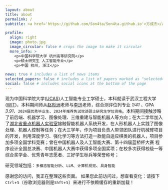 ```yaml
---
layout: about
title: about
permalink: /
subtitle: <a href='https://github.com/Son4ta/Son4ta.github.io'>方成杰</a>

profile:
  align: right
  image: photo.jpg
  image_circular: false # crops the image to make it circular
  more_info: >
    <p>中国科学院大学 杭州高等研究院</p>
    <p>硕士研究生 人工智能专业</p>
    <p>中国 杭州, 浙江</p>

news: true # includes a list of news items
selected_papers: false # includes a list of papers marked as "selected={true}"
social: false # includes social icons at the bottom of the page
---
```

现为中国科学院大学([UCAS](https://www.ucas.ac.cn/))人工智能专业工学硕士，本科就读于武汉工程大学([WIT](https://www.wit.edu.cn/))，本科期间师从[赵彤洲](https://cs.wit.edu.cn/info/1026/5517.htm)老师与[李迅](https://cs.wit.edu.cn/info/1026/8528.htm)老师，综合测评位列专业 _1/41_ 、GPA _3.91_、`2024届优秀毕业生`、`2024年推荐免试攻读硕士研究生学位资格`。本科期间接触涉略了前后端、机器学习、图像处理、三维重建与智能机器人等方向；在大二学年加入了[湖北省重点机器人实验室](https://robot.wit.edu.cn/)接触智能机器人系统开发，在人形机器人上实践了图像处理、机器人控制等任务；在大三学年，作为项目负责人带领团队进行机械臂项目的开发，利用深度学习、强化学习等方法打造一款能自适应棋类的机器人，项目参加多项全国学科竞赛；曾在中国机器人及人工智能大赛、第十四届蓝桥杯大赛 程序设计全国总决赛、中国机器人大赛中获得多项全国奖项；在校多次获得校级一等综合奖学金、优秀青年志愿者、三好学生标兵等荣誉称号；

研究领域包括：`多模态智能分析`、`LLM`、`计算机视觉`、`具身智能`


感谢您的访问，我正在整理这些页面。
如果您此前访问过，想查看变化：请按下`Ctrl`+`5`（谷歌浏览器则是`Shft`+`5`）来进行不依赖缓存的重新加载！
